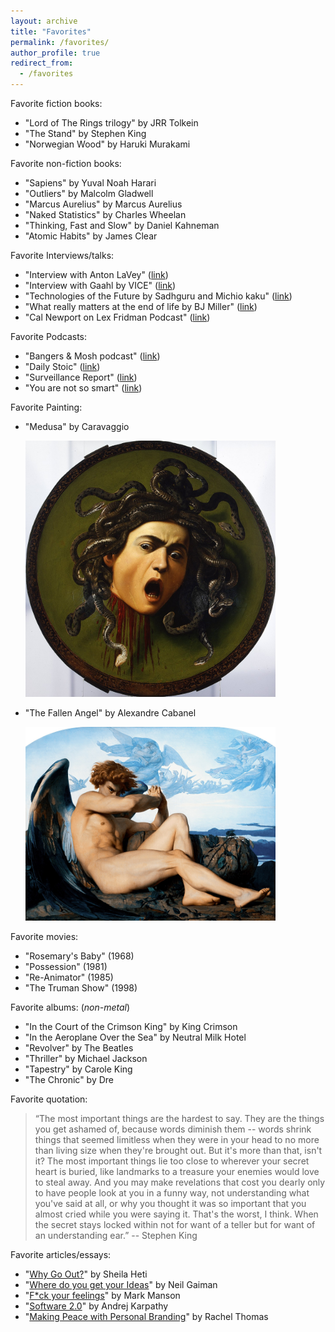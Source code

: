 ```yaml
---
layout: archive
title: "Favorites"
permalink: /favorites/
author_profile: true
redirect_from:
  - /favorites
---
```


Favorite fiction books:

- "Lord of The Rings trilogy" by JRR Tolkein
- "The Stand" by Stephen King
- "Norwegian Wood" by Haruki Murakami



Favorite non-fiction books:

- "Sapiens" by Yuval Noah Harari
- "Outliers" by Malcolm Gladwell
- "Marcus Aurelius" by Marcus Aurelius
- "Naked Statistics" by Charles Wheelan
- "Thinking, Fast and Slow" by Daniel Kahneman
- "Atomic Habits" by James Clear


Favorite Interviews/talks:

- "Interview with Anton LaVey" ([link](https://www.youtube.com/watch?v=QL-Dl3y6rDU))
- "Interview with Gaahl by VICE" ([link](https://www.youtube.com/watch?v=32iX5lbVDto&ab_channel=VICE))
- "Technologies of the Future by Sadhguru and Michio kaku" ([link](https://www.youtube.com/watch?v=4RQ44wQwpCc&ab_channel=Adiyogi))
- "What really matters at the end of life by BJ Miller" ([link](https://www.youtube.com/watch?v=apbSsILLh28&ab_channel=TED))
- "Cal Newport on Lex Fridman Podcast" ([link](https://www.youtube.com/watch?v=y3Umo_jd5AA&t=5123s&ab_channel=LexFridman))


Favorite Podcasts:

- "Bangers & Mosh podcast" ([link](https://open.spotify.com/show/5OpwIorpe028MIMU9LGXWp))
- "Daily Stoic" ([link](https://dailystoic.com/podcast/))
- "Surveillance Report" ([link](https://www.youtube.com/@SurveillanceReport/videos))
- "You are not so smart" ([link](https://youarenotsosmart.com/podcast/))

Favorite Painting:

- "Medusa" by Caravaggio

  <img src="/images/medusa-painting.jpg" width="400" height="410" alt="fallen-angel"/>


- "The Fallen Angel" by Alexandre Cabanel


  <img src="/images/fallen-angel.jpg" width="400" height="310" alt="fallen-angel"/>

  
Favorite movies:
- "Rosemary's Baby" (1968)
- "Possession" (1981)
- "Re-Animator" (1985)
- "The Truman Show" (1998)

Favorite albums: (*non-metal*)
- "In the Court of the Crimson King" by King Crimson
- "In the Aeroplane Over the Sea" by Neutral Milk Hotel
- "Revolver" by The Beatles
- "Thriller" by Michael Jackson
- "Tapestry" by Carole King
- "The Chronic" by Dre

Favorite quotation:

> “The most important things are the hardest to say. They are the things you get ashamed of, because words diminish them -- 
 words shrink things that seemed limitless when they were in your head to no more than living size when they're brought out. 
 But it's more than that, isn't it? The most important things lie too close to wherever your secret heart is buried, like 
 landmarks to a treasure your enemies would love to steal away. And you may make revelations that cost you dearly only to have 
people look at you in a funny way, not understanding what you've said at all, or why you thought it was so important that you 
almost cried while you were saying it. That's the worst, I think. 
When the secret stays locked within not for want of a teller but for want of an understanding ear.” -- Stephen King

Favorite articles/essays:

- "[Why Go Out?](https://thoughtcatalog.com/sheila-heti/2013/07/why-go-out/)" by Sheila Heti
- "[Where do you get your Ideas](https://www.neilgaiman.com/Cool_Stuff/Essays/Essays_By_Neil/Where_do_you_get_your_ideas%253F)" by Neil Gaiman
- "[F*ck your feelings](https://markmanson.net/fuck-your-feelings)" by Mark Manson
- "[Software 2.0](https://karpathy.medium.com/software-2-0-a64152b37c35)" by Andrej Karpathy
- "[Making Peace with Personal Branding](https://www.fast.ai/2017/12/18/personal-brand/)" by Rachel Thomas
